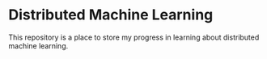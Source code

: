 # Distributed Machine Learning

This repository is a place to store my progress in learning about distributed machine learning.